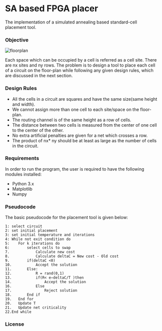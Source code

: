 # SA based FPGA placer
The implementation of a simulated annealing based standard-cell placement tool.

### Objective
![floorplan](https://user-images.githubusercontent.com/15523357/28557837-9f456f8e-70c3-11e7-8dcc-da1d90a1557b.png)

Each space which can be occupied by a cell is referred as a cell site. There are nx sites and ny rows. The problem is to design a tool to place each cell of a circuit on the floor-plan while following any given design rules, which are discussed in the next section.

### Design Rules
* All the cells in a circuit are squares and have the same size(same height and width).
* We cannot assign more than one cell to each site/space on the floor-plan.
* The routing channel is of the same height as a row of cells.
* The distance between two cells is measured from the center of one cell to the center of the other.
* No extra artificial penalties are given for a net which crosses a row.
* The product of nx* ny should be at least as large as the number of cells in the circuit.

### Requirements
In order to run the program, the user is required to have the following modules installed:
* Python 3.x
* Matplotlib
* Numpy

### Pseudocode
The basic pseudocode for the placement tool is given below:
```
1: select circuit
2: set initial placement
3: set initial temperature and iterations
4: While not exit condition do
5:    For k iterations do
6:        select cells to swap
7.            Calculate new cost
8.            Calculate deltaC = New cost - Old cost
9.        if(deltaC <0)
10.           Accept the solution
11.       Else:
12.           R = rand(0,1)
13.           if(R< e−deltaC/T )then
14.               Accept the solution
16.           Else
17.               Reject solution
18.       End if
19.   End for
20.   Update T
21.   Update net criticality
22.End while
```
### License

